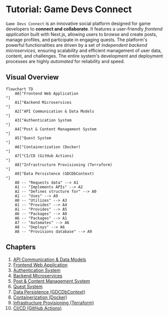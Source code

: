 # Tutorial: Game Devs Connect

`Game Devs Connect` is an innovative social platform designed for game developers to **connect and collaborate**. It features a user-friendly *frontend application* built with Next.js, allowing users to browse and create posts, manage profiles, and participate in engaging quests. The platform's powerful functionalities are driven by a set of *independent backend microservices*, ensuring scalability and efficient management of user data, content, and challenges. The entire system's development and deployment processes are highly *automated* for reliability and speed.


## Visual Overview

```mermaid
flowchart TD
    A0["Frontend Web Application
"]
    A1["Backend Microservices
"]
    A2["API Communication & Data Models
"]
    A3["Authentication System
"]
    A4["Post & Content Management System
"]
    A5["Quest System
"]
    A6["Containerization (Docker)
"]
    A7["CI/CD (GitHub Actions)
"]
    A8["Infrastructure Provisioning (Terraform)
"]
    A9["Data Persistence (GDCDbContext)
"]
    A0 -- "Requests data" --> A1
    A1 -- "Implements APIs" --> A2
    A2 -- "Defines structure for" --> A0
    A1 -- "Uses" --> A9
    A0 -- "Utilizes" --> A3
    A1 -- "Provides" --> A4
    A1 -- "Provides" --> A5
    A6 -- "Packages" --> A0
    A6 -- "Packages" --> A1
    A7 -- "Automates" --> A6
    A8 -- "Deploys" --> A6
    A8 -- "Provisions database" --> A9
```

## Chapters

1. [API Communication & Data Models
](01_api_communication_data_models.md)
2. [Frontend Web Application
](02_frontend_web_application.md)
3. [Authentication System
](03_authentication_system.md)
4. [Backend Microservices
](04_backend_microservices.md)
5. [Post & Content Management System
](05_post_content_management_system.md)
6. [Quest System
](06_quest_system.md)
7. [Data Persistence (GDCDbContext)
](07_data_persistence_gdcdbcontext.md)
8. [Containerization (Docker)
](08_containerization_docker.md)
9. [Infrastructure Provisioning (Terraform)
](09_infrastructure_provisioning_terraform.md)
10. [CI/CD (GitHub Actions)
](10_ci_cd_github_actions.md)
